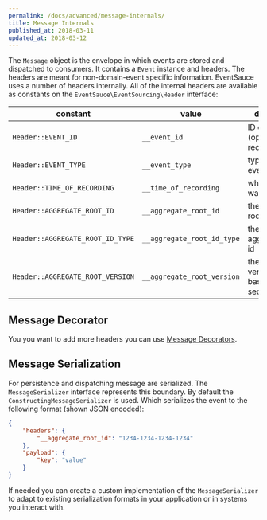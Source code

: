 ```yaml
---
permalink: /docs/advanced/message-internals/
title: Message Internals
published_at: 2018-03-11
updated_at: 2018-03-12
---
```


The `Message` object is the envelope in which events are stored and
dispatched to consumers. It contains a `Event` instance and headers.
The headers are meant for non-domain-event specific information.
EventSauce uses a number of headers internally. All of the internal
headers are available as constants on the `EventSauce\EventSourcing\Header`
interface:

constant | value | description
--- | --- | ---
`Header::EVENT_ID` | `__event_id` | ID of the event (optional but recommended)
`Header::EVENT_TYPE` | `__event_type` | type of the event
`Header::TIME_OF_RECORDING` | `__time_of_recording` | when the event was recorded
`Header::AGGREGATE_ROOT_ID` | `__aggregate_root_id` | the aggregate root id
`Header::AGGREGATE_ROOT_ID_TYPE` | `__aggregate_root_id_type` | the type of aggregate root id
`Header::AGGREGATE_ROOT_VERSION` | `__aggregate_root_version` | the aggregate version (1-based sequence)

## Message Decorator

You you want to add more headers you can use [Message Decorators](/docs/advanced/message-decoration/).

## Message Serialization

For persistence and dispatching message are serialized. The `MessageSerializer` interface
represents this boundary. By default the `ConstructingMessageSerializer` is used. Which
serializes the event to the following format (shown JSON encoded):

```json
{
    "headers": {
        "__aggregate_root_id": "1234-1234-1234-1234"
    },
    "payload": {
        "key": "value"
    }
}
```

If needed you can create a custom implementation of the `MessageSerializer` to adapt to
existing serialization formats in your application or in systems you interact with.
